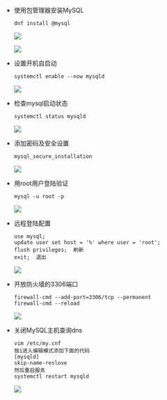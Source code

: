 - 使用包管理器安装MySQL

  ```
  dnf install @mysql
  ```

  ![](C:\Users\18061225\Desktop\摸鱼\阿里云\安装mysql\01安装.png)

  ![](C:\Users\18061225\Desktop\摸鱼\阿里云\安装mysql\02安装.png)

- 设置开机自启动

  ```
  systemctl enable --now mysqld
  ```

  ![](C:\Users\18061225\Desktop\摸鱼\阿里云\安装mysql\03设置开机自启动.png)

- 检查mysql启动状态

  ```
  systemctl status mysqld
  ```

  ![](C:\Users\18061225\Desktop\摸鱼\阿里云\安装mysql\04检查mysql状态.png)

- 添加密码及安全设置

  ```
  mysql_secure_installation
  ```

  ![](C:\Users\18061225\Desktop\摸鱼\阿里云\安装mysql\05配置.png)

- 用root用户登陆验证

  ```
  mysql -u root -p
  ```

  ![](C:\Users\18061225\Desktop\摸鱼\阿里云\安装mysql\06登陆.png)

- 远程登陆配置

  ```
  use mysql;
  update user set host = '%' where user = 'root';
  flush privileges;  刷新
  exit;  退出
  ```

  ![](C:\Users\18061225\Desktop\摸鱼\阿里云\安装mysql\07远程登陆.png)

- 开放防火墙的3306端口

  ```
  firewall-cmd --add-port=3306/tcp --permanent
  firewall-cmd --reload
  ```

  ![](C:\Users\18061225\Desktop\摸鱼\阿里云\安装mysql\08打开防火墙.png)

- 关闭MySQL主机查询dns

  ```
  vim /etc/my.cnf
  按i进入编辑模式添加下面的代码
  [mysqld]
  skip-name-reslove
  然后重启服务
  systemctl restart mysqld
  ```

  ![](C:\Users\18061225\Desktop\摸鱼\阿里云\安装mysql\09关闭dns查询.png)